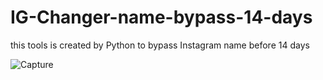 # IG-Changer-name-bypass-14-days
this tools is created by Python to bypass Instagram name before 14 days



![Capture](https://user-images.githubusercontent.com/31973454/136728885-3cb19fc6-8196-4c8a-8b77-872c44203c4d.PNG)
